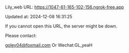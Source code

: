 Lily_web URL: https://1047-61-165-102-156.ngrok-free.app

Updated at: 2024-12-08 16:31:25

If you cannot open this URL, the server might be down.

Please contact: 

goley04@foxmail.com Or Wechat:GL_yeaH